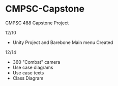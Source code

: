 # CMPSC-Capstone
CMPSC 488 Capstone Project


12/10
- Unity Project and Barebone Main menu Created

12/14
- 360 "Combat" camera
- Use case diagrams
- Use case texts
- Class Diagram
